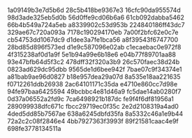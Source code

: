1a09149b3e7d5b6d
28c5b418be9367e3
16cfc90da955574d
98d3ade325eb5d0b
56d0ffe9cd06b6a6
61cb092dabba5462
66b4b549a724a5eb
a8339902c53d953b
224840186ff43dc7
329ae67c720a093a
7178c190294170eb
7a00f2bfc62e0c7e
cb54753dd1067dc9
d1dee3a7fe1bca56
a8f39543f6747700
28bd85d896f573ed
d1e9c587096e02ab
c1ecaebac0e972f8
4f315238af0d1a9f
5e1b94a99e6b18e6
e04b77f89701aa88
93e47bfb64d5f3c2
478dff32f320a3b9
26c570faec38d24b
0823ad629dc95dbb
9565de1d6bee942f
7bae07c9f34374e1
a81bab9ae96d0827
b18e957dea29a07d
8a535e18aa221635
f0712261ddb26938
2ac64101171c35da
e4710e860cc7d98e
94fe97baa6425594
49bcbbc4e81d46a9
fc5dae14ab0280f7
0d37a06552a2fd9c
7ca6498921b187dc
fe9f4f6df81956a1
289099938dfc671c
fbcc29719ec0f35c
2e2d2108319a4ad0
4ded5dd85b7567ae
638a6245dbfd35fa
8a5332c46a1e9b44
72a2c2c08f2846e4
4bb7927363f3993f
89f21581caac4e9f
698fe3778134511a
